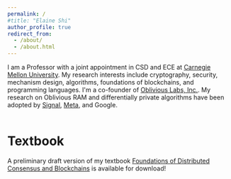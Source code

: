 ```yaml
---
permalink: /
#title: "Elaine Shi"
author_profile: true
redirect_from: 
  - /about/
  - /about.html
---
```


I am a Professor with a joint appointment in CSD and ECE at [Carnegie Mellon University](https://cmu.edu). My research interests include cryptography, security, mechanism design, algorithms, foundations of blockchains, and programming languages. I'm a co-founder of [Oblivious Labs, Inc.](https://obliviouslabs.com). My research on Oblivious RAM and differentially private algorithms have been adopted by [Signal](https://signal.org/blog/building-faster-oram/), [Meta](https://github.com/facebook/oram), and Google. 
<br>
<br>

Textbook
======
A preliminary draft version of my textbook [Foundations of Distributed Consensus and Blockchains](https://www.distributedconsensus.net/) is available for download!


